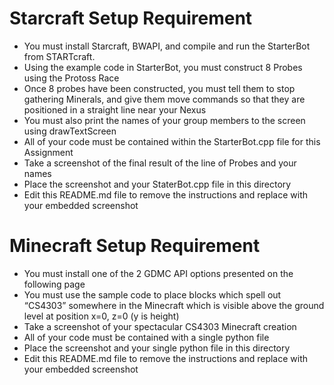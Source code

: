 # Starcraft Setup Requirement

- You must install Starcraft, BWAPI, and compile and run the StarterBot from STARTcraft. 
- Using the example code in StarterBot, you must construct 8 Probes using the Protoss Race
- Once 8 probes have been constructed, you must tell them to stop gathering Minerals, and give them move commands so that they are positioned in a straight line near your Nexus
- You must also print the names of your group members to the screen using drawTextScreen
- All of your code must be contained within the StarterBot.cpp file for this Assignment
- Take a screenshot of the final result of the line of Probes and your names 
- Place the screenshot and your StaterBot.cpp file in this directory
- Edit this README.md file to remove the instructions and replace with your embedded screenshot

# Minecraft Setup Requirement
- You must install one of the 2 GDMC API options presented on the following page
- You must use the sample code to place blocks which spell out “CS4303” somewhere in the Minecraft which is visible above the ground level at position x=0, z=0 (y is height)
- Take a screenshot of your spectacular CS4303 Minecraft creation 
- All of your code must be contained with a single python file
- Place the screenshot and your single python file in this directory
- Edit this README.md file to remove the instructions and replace with your embedded screenshot
